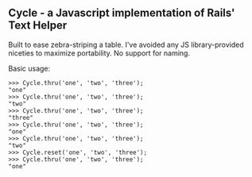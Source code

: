## Cycle - a Javascript implementation of Rails' Text Helper

Built to ease zebra-striping a table. I've avoided any JS library-provided niceties to maximize portability. No support for naming.

Basic usage:

    >>> Cycle.thru('one', 'two', 'three');
    "one"
    >>> Cycle.thru('one', 'two', 'three');
    "two"
    >>> Cycle.thru('one', 'two', 'three');
    "three"
    >>> Cycle.thru('one', 'two', 'three');
    "one"
    >>> Cycle.thru('one', 'two', 'three');
    "two"
    >>> Cycle.reset('one', 'two', 'three');
    >>> Cycle.thru('one', 'two', 'three');
    "one"